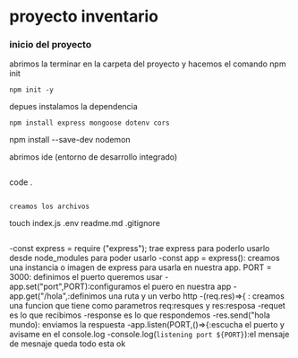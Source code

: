 # proyecto inventario
### inicio del proyecto
abrimos la terminar en la carpeta del proyecto y hacemos
el comando npm init

```
npm init -y
```
depues instalamos la dependencia
```
npm install express mongoose dotenv cors
```

npm install --save-dev nodemon

abrimos ide (entorno de desarrollo integrado)
```

```

code .
```

creamos los archivos
```

touch index.js .env readme.md .gitignore
```
```
-const express = require ("express"); trae express para poderlo usarlo
desde node_modules para poder usarlo
-const app = express(): creamos una instancia o imagen de express para
usarla en nuestra app.
PORT = 3000: definimos el puerto queremos usar
-app.set("port",PORT):configuramos el puero en nuestra app
-app.get("/hola",:definimos una ruta y un verbo http
-(req.res)=>{ : creamos una funcion que tiene como parametros req:resques y res:resposa
-requet es lo que recibimos
-response es lo que respondemos
-res.send("hola mundo): enviamos la respuesta
-app.listen(PORT,()=>{:escucha el puerto y avisame en el console.log
-console.log(`listening port ${PORT}`):el mensaje de mesnaje queda todo esta ok